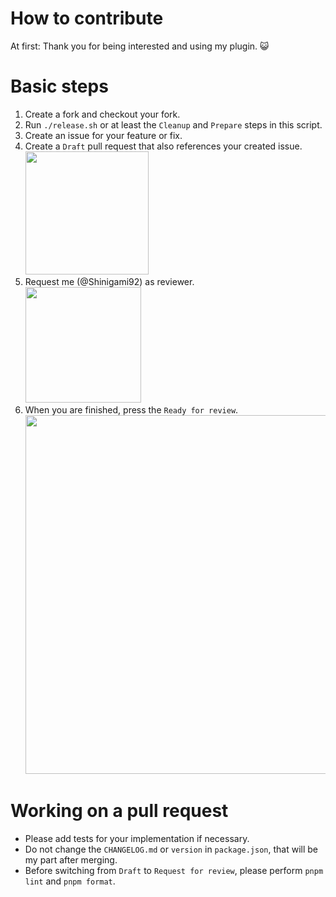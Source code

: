 # How to contribute

At first: Thank you for being interested and using my plugin. :smiley_cat:

# Basic steps

1. Create a fork and checkout your fork.
2. Run `./release.sh` or at least the `Cleanup` and `Prepare` steps in this script.
3. Create an issue for your feature or fix.
4. Create a `Draft` pull request that also references your created issue.  
   <img src="https://user-images.githubusercontent.com/7195563/94909445-78ee5e00-04a3-11eb-8c9b-8e743c6d6c0e.png" width="197px" />
5. Request me (@Shinigami92) as reviewer.  
   <img src="https://user-images.githubusercontent.com/7195563/94909295-3e84c100-04a3-11eb-9596-80e7ea52ab3f.png" width="185px" />
6. When you are finished, press the `Ready for review`.  
   <img src="https://user-images.githubusercontent.com/7195563/94908140-8d315b80-04a1-11eb-95ee-b57f23dfa885.png" width="574px" />

# Working on a pull request

- Please add tests for your implementation if necessary.
- Do not change the `CHANGELOG.md` or `version` in `package.json`, that will be my part after merging.
- Before switching from `Draft` to `Request for review`, please perform `pnpm lint` and `pnpm format`.
